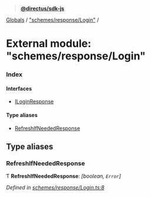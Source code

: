> **[@directus/sdk-js](../README.md)**

[Globals](../README.md) / ["schemes/response/Login"](_schemes_response_login_.md) /

# External module: "schemes/response/Login"

### Index

#### Interfaces

* [ILoginResponse](../interfaces/_schemes_response_login_.iloginresponse.md)

#### Type aliases

* [RefreshIfNeededResponse](_schemes_response_login_.md#refreshifneededresponse)

## Type aliases

###  RefreshIfNeededResponse

Ƭ **RefreshIfNeededResponse**: *[boolean, `Error`]*

*Defined in [schemes/response/Login.ts:8](https://github.com/janbiasi/sdk-js/blob/6d04a0b/src/schemes/response/Login.ts#L8)*